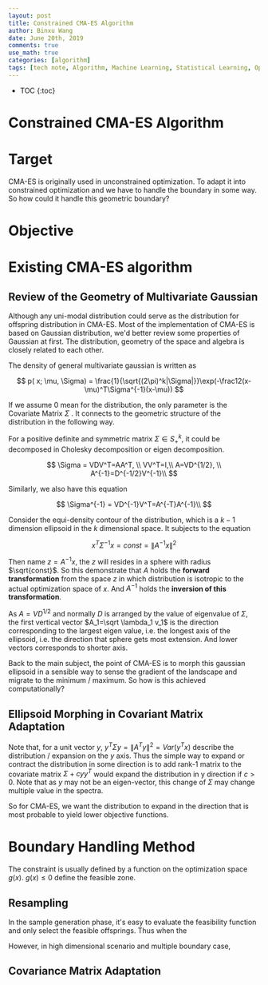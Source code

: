 ```yaml
---
layout: post
title: Constrained CMA-ES Algorithm
author: Binxu Wang
date: June 20th, 2019
comments: true
use_math: true
categories: [algorithm]
tags: [tech note, Algorithm, Machine Learning, Statistical Learning, Optimization]
---
```


* TOC
{:toc}

Constrained CMA-ES Algorithm
=======


# Target 

CMA-ES is originally used in unconstrained optimization. To adapt it into constrained optimization and we have to handle the boundary in some way. So how could it handle this geometric boundary? 

# Objective 



# Existing CMA-ES algorithm 



## Review of the Geometry of Multivariate Gaussian 

Although any uni-modal distribution could serve as the distribution for offspring distribution in CMA-ES. Most of the implementation of CMA-ES is based on Gaussian distribution, we'd better review some properties of Gaussian at first. The distribution, geometry of the space and algebra is closely related to each other. 

The density of general multivariate gaussian is written as 


$$
p( x; \mu, \Sigma) = \frac{1}{\sqrt{(2\pi)^k|\Sigma|}}\exp(-\frac12(x-\mu)^T\Sigma^{-1}(x-\mu))
$$


If we assume 0 mean for the distribution, the only parameter is the Covariate Matrix $\Sigma$ . It connects to the geometric structure of the distribution in the following way. 

For a positive definite and symmetric matrix $\Sigma\in S^k_+$, it could be decomposed in Cholesky decomposition or eigen decomposition. 


$$
\Sigma = VDV^T=AA^T, \\
VV^T=I,\\
A=VD^{1/2}, \\
A^{-1}=D^{-1/2}V^{-1}\\
$$


Similarly, we also have this equation


$$
\Sigma^{-1} = VD^{-1}V^T=A^{-T}A^{-1}\\
$$

Consider the equi-density contour of the distribution, which is a $k-1$ dimension ellipsoid in the $k$ dimensional space. It subjects to the equation 


$$
x^T\Sigma^{-1}x = const = \|A^{-1}x\|^2
$$

Then name $z=A^{-1}x$, the $z$ will resides in a sphere with radius $\sqrt{const}$. So this demonstrate that $A$ holds the **forward transformation** from the space $z$ in which distribution is isotropic to the actual optimization space of $x$. And $A^{-1}$ holds the **inversion of this transformation**. 

As $A=VD^{1/2}$ and normally $D$ is arranged by the value of eigenvalue of $\Sigma$, the first vertical vector $A_1=\sqrt \lambda_1 v_1$ is the direction corresponding to the largest eigen value, i.e. the longest axis of the ellipsoid, i.e. the direction that sphere gets most extension. And lower vectors corresponds to shorter axis.  

Back to the main subject, the point of CMA-ES is to morph this gaussian ellipsoid in a sensible way to sense the gradient of the landscape and migrate to the minimum / maximum. So how is this achieved computationally? 

## Ellipsoid Morphing in Covariant Matrix Adaptation

Note that, for a unit vector $y$, $y^T\Sigma y=\|A^Ty\|^2=Var(y^Tx)$ describe the distribution / expansion on the $y$ axis. Thus the simple way to expand or contract the distribution in some direction is to add rank-1 matrix to the covariate matrix $\Sigma+ cyy^T$ would expand the distribution in y direction if $c>0$. Note that as $y$ may not be an eigen-vector, this change of $\Sigma$ may change multiple value in the spectra. 

So for CMA-ES, we want the distribution to expand in the direction that is most probable to yield lower objective functions. 

# Boundary Handling Method 

The constraint is usually defined by a function on the optimization space $g(x)$. $g(x)\leq0$ define the feasible zone. 

## Resampling 

In the sample generation phase, it's easy to evaluate the feasibility function and only select the feasible offsprings. Thus when the 



However, in high dimensional scenario and multiple boundary case, 

## Covariance Matrix Adaptation







